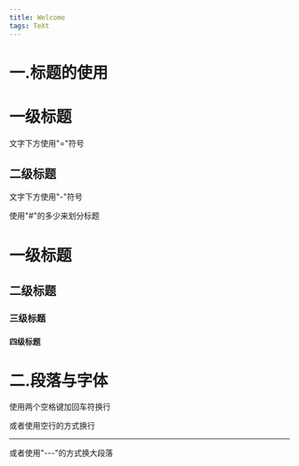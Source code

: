 ```yaml
---
title: Welcome
tags: TeXt
---
```


一.标题的使用
=============


一级标题 
========

文字下方使用"="符号  

二级标题 
-------

文字下方使用"-"符号  


使用"#"的多少来划分标题  
# 一级标题  
## 二级标题  
### 三级标题  
#### 四级标题


二.段落与字体
=============  
使用两个空格键加回车符换行  

或者使用空行的方式换行

---

或者使用"---"的方式换大段落  
